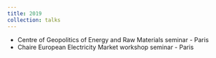 ```yaml
---
title: 2019
collection: talks
---
```


  * Centre of Geopolitics of Energy and Raw Materials seminar - Paris
  * Chaire European Electricity Market workshop seminar - Paris

